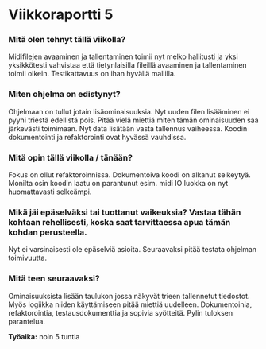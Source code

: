 # Viikkoraportti 5


### Mitä olen tehnyt tällä viikolla?

Midifilejen avaaminen ja tallentaminen toimii nyt melko hallitusti ja yksi yksikkötesti vahvistaa että tietynlaisilla fileillä avaaminen ja tallentaminen toimii oikein. Testikattavuus on ihan hyvällä mallilla.

### Miten ohjelma on edistynyt?

Ohjelmaan on tullut jotain lisäominaisuuksia. Nyt uuden filen lisääminen ei pyyhi triestä edellistä pois. Pitää vielä miettiä miten tämän ominaisuuden saa järkevästi toimimaan. Nyt data lisätään vasta tallennus vaiheessa. Koodin dokumentointi ja refaktorointi ovat hyvässä vauhdissa.

### Mitä opin tällä viikolla / tänään?

Fokus on ollut refaktoroinnissa. Dokumentoiva koodi on alkanut selkeytyä. Monilta osin koodin laatu on parantunut esim. midi IO luokka on nyt huomattavasti selkeämpi.

### Mikä jäi epäselväksi tai tuottanut vaikeuksia? Vastaa tähän kohtaan rehellisesti, koska saat tarvittaessa apua tämän kohdan perusteella.

Nyt ei varsinaisesti ole epäselviä asioita. Seuraavaksi pitää testata ohjelman toimivuutta.

### Mitä teen seuraavaksi?

Ominaisuuksista lisään taulukon jossa näkyvät trieen tallennetut tiedostot. Myös logiikka niiden käyttämiseen pitää miettiä uudelleen.
Dokumentoinia, refaktorointia, testausdokumenttia ja sopivia syötteitä. Pylin tuloksen parantelua.

**Työaika:** noin 5 tuntia

